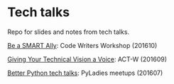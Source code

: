 # Tech talks

Repo for slides and notes from tech talks. 

[Be a SMART Ally](code-writers-workshop-2016/be_a_smart_ally.pdf): Code Writers Workshop (201610)

[Giving Your Technical Vision a Voice](act-w-2016/giving_your_technical_vision_a_voice.pdf): ACT-W (201609)

[Better Python tech talks](better-python/README.md): PyLadies meetups (201607)

